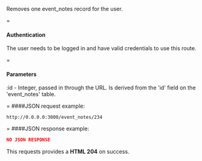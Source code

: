 <!-- --- title: DELETE /event_notes/:id -->

Removes one event_notes record for the user.

=
#### Authentication

The user needs to be logged in and have valid credentials to use this route.

=
#### Parameters

:id - Integer, passed in through the URL. Is derived from the 'id' field on the 'event_notes' table.

=
####JSON request example:
```
http://0.0.0.0:3000/event_notes/234
```

=
####JSON response example:

```json
NO JSON RESPONSE
```

This requests provides a <strong>HTML 204</strong> on success.